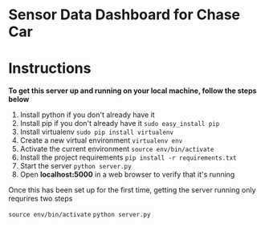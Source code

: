 # Sensor Data Dashboard for Chase Car
# Instructions
**To get this server up and running on your local machine, follow the steps below**
1) Install python if you don't already have it
2) Install pip if you don't already have it
```sudo easy_install pip```
3) Install virtualenv
```sudo pip install virtualenv```
4) Create a new virtual environment
```virtualenv env```
5) Activate the current environment
```source env/bin/activate```
6) Install the project requirements
```pip install -r requirements.txt```
7) Start the server
```python server.py```
8) Open **localhost:5000** in a web browser to verify that it's running

Once this has been set up for the first time, getting the server running only requrires two steps

```source env/bin/activate```
```python server.py```
